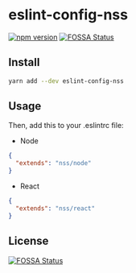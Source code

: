 # eslint-config-nss

[![npm version](https://badge.fury.io/js/eslint-config-nss.svg)](http://badge.fury.io/js/eslint-config-nss)
[![FOSSA Status](https://app.fossa.com/api/projects/git%2Bgithub.com%2Fiinitz%2Feslint-config-nss.svg?type=shield)](https://app.fossa.com/projects/git%2Bgithub.com%2Fiinitz%2Feslint-config-nss?ref=badge_shield)

## Install

```sh
yarn add --dev eslint-config-nss
```

## Usage
Then, add this to your .eslintrc file:

- Node
```json
{
  "extends": "nss/node"
}
```

- React
```json
{
  "extends": "nss/react"
}
```

## License
[![FOSSA Status](https://app.fossa.com/api/projects/git%2Bgithub.com%2Fiinitz%2Feslint-config-nss.svg?type=large)](https://app.fossa.com/projects/git%2Bgithub.com%2Fiinitz%2Feslint-config-nss?ref=badge_large)
